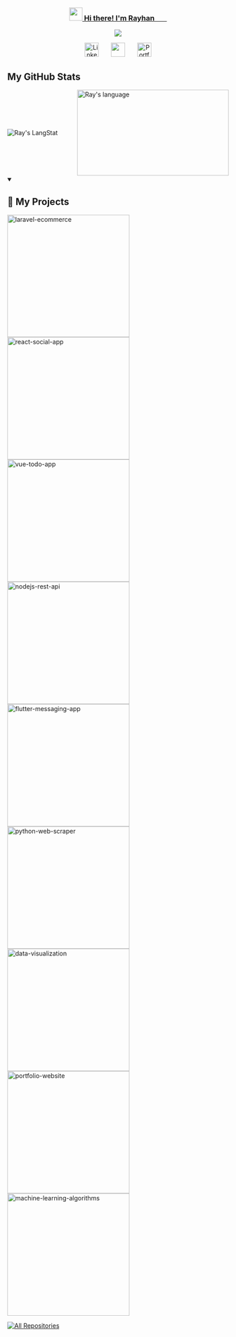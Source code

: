 <!-- Home Section -->
<p align="center">
  <a href="https://github.com/rayhanfay">
    <h3 align="center"><img src = "https://raw.githubusercontent.com/MartinHeinz/MartinHeinz/master/wave.gif" width = 30px> Hi there! I'm Rayhan &#8287;&#8287;&#8287;&#8287;&#8287;</h3>
</p>

<p align="center">
  <!-- Typing SVG by rayhanfay - https://github.com/rayhanfay -->
  <a href="https://github.com/rayhanfay/readme-typing-svg">
    <img src="https://readme-typing-svg.demolab.com/?lines=Cloud%20Computing%20Cohort%20at%20Bangkit%20Academy;Network%20Administration%20Enthusiast;Aspiring%20UI%2FUX%20Designer;Informatics%20Engineering%20at%20Riau%20University&font=Fira%20Code&center=true&width=600&height=45&color=000000&vCenter=true&pause=1000&size=22" /></a>
</p>

<!-- Social icons section -->
<p align="center">
  <a href="https://www.linkedin.com/in/rayhanalfarassy/"><img width="32px" alt="LinkedIn" title="LinkedIn" src="https://i.imgur.com/FGka1lR.png"/></a>
  &#8287;&#8287;&#8287;&#8287;&#8287;
  <a href="https://discord.gg/C5wTPHd8TY" alt="Discord" title="fal4you"><img width="32px" src="https://i.imgur.com/eHkmWFL.png"/></a>
  &#8287;&#8287;&#8287;&#8287;&#8287;
  <a href="https://rayhanfay.carrd.co/"><img width="32px" alt="Portfolio" title="Portfolio" src="https://i.imgur.com/9M1sywz.png"></a>
</p>


<!-- GitHub section -->
## My GitHub Stats
<div style="display: flex; justify-content: space-between; align-items: center;">
  <img src="https://github-readme-streak-stats.herokuapp.com/?user=rayhanfay" alt="Ray's LangStat" />
  <img src="https://github-readme-stats.vercel.app/api/top-langs?username=rayhanfay&langs_count=10&show_icons=true&locale=en&layout=compact&theme=light" alt="Ray's language" height="195px" width="345px" />
</div>


<!-- Project Section -->
<details open> 
  <summary><h2>📘 My Projects</h2></summary>

  <!-- Repo info cards - https://github.com/anuraghazra/github-readme-stats -->
  <!-- Small repo cards (fork) - https://github.com/DenverCoder1/github-readme-stats -->
  <p align="left">
    <a href="https://github.com/rayhanfay/android-2d-guessing-game"><img width="278" src="https://denvercoder1-github-readme-stats.vercel.app/api/pin/?username=rayhanfay&repo=android-2d-guessing-game&theme=react&bg_color=1F222E&title_color=F85D7F&hide_border=true&icon_color=F8D866&show_icons=false" alt="laravel-ecommerce"></a>
    <a href="https://github.com/rayhanfay/interactive-car-animation"><img width="278" src="https://denvercoder1-github-readme-stats.vercel.app/api/pin/?username=rayhanfay&repo=interactive-car-animation&theme=react&bg_color=1F222E&title_color=F85D7F&hide_border=true&icon_color=F8D866&show_icons=false" alt="react-social-app"></a>
    <a href="https://github.com/rayhanfay/web-informatika-unri"><img width="278" src="https://denvercoder1-github-readme-stats.vercel.app/api/pin/?username=rayhanfay&repo=web-informatika-unri&theme=react&bg_color=1F222E&title_color=F85D7F&hide_border=true&icon_color=F8D866&show_icons=false" alt="vue-todo-app"></a>
    <a href="https://github.com/rayhanfay/logistics-inventory-application"><img width="278" src="https://denvercoder1-github-readme-stats.vercel.app/api/pin/?username=rayhanfay&repo=logistics-inventory-application&theme=react&bg_color=1F222E&title_color=F85D7F&hide_border=true&icon_color=F8D866&show_icons=false" alt="nodejs-rest-api"></a>
    <a href="https://github.com/rayhanfay/redesign-landing-page"><img width="278" src="https://denvercoder1-github-readme-stats.vercel.app/api/pin/?username=rayhanfay&repo=redesign-landing-page&theme=react&bg_color=1F222E&title_color=F85D7F&hide_border=true&icon_color=F8D866&show_icons=false" alt="flutter-messaging-app"></a>
    <a href="https://github.com/rayhanfay/mobile-profile"><img width="278" src="https://denvercoder1-github-readme-stats.vercel.app/api/pin/?username=rayhanfay&repo=mobile-profile&theme=react&bg_color=1F222E&title_color=F85D7F&hide_border=true&icon_color=F8D866&show_icons=false" alt="python-web-scraper"></a>
    <a href="https://github.com/rayhanfay/landing-page-dashboard"><img width="278" src="https://denvercoder1-github-readme-stats.vercel.app/api/pin/?username=rayhanfay&repo=landing-page-dashboard&theme=react&bg_color=1F222E&title_color=F85D7F&hide_border=true&icon_color=F8D866&show_icons=false" alt="data-visualization"></a>
    <a href="https://github.com/rayhanfay/final-state-programming"><img width="278" src="https://denvercoder1-github-readme-stats.vercel.app/api/pin/?username=rayhanfay&repo=final-state-programming&theme=react&bg_color=1F222E&title_color=F85D7F&hide_border=true&icon_color=F8D866&show_icons=false" alt="portfolio-website"></a>
    <a href="https://github.com/rayhanfay/vegetable-data-management-application"><img width="278" src="https://denvercoder1-github-readme-stats.vercel.app/api/pin/?username=rayhanfay&repo=vegetable-data-management-application&theme=react&bg_color=1F222E&title_color=F85D7F&hide_border=true&icon_color=F8D866&show_icons=false" alt="machine-learning-algorithms"></a>
  </p>

  <a href="https://github.com/rayhanfay?tab=repositories&sort=stargazers"><img alt="All Repositories" title="All Repositories" src="https://custom-icon-badges.demolab.com/badge/-Click%20Here%20For%20All%20My%20Repos-1F222E?style=for-the-badge&logoColor=white&logo=repo"/></a>
</details>
<!--END_SECTION:activity-->

